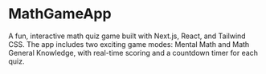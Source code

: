 # MathGameApp
A fun, interactive math quiz game built with Next.js, React, and Tailwind CSS. The app includes two exciting game modes: Mental Math and Math General Knowledge, with real-time scoring and a countdown timer for each quiz.
